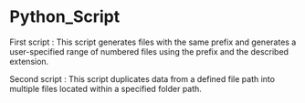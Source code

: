# Python_Script
First script :
  This script generates files with the same prefix and generates a user-specified range of numbered files using the prefix and the described extension.
  
Second script : 
  This script duplicates data from a defined file path into multiple files located within a specified folder path.  
